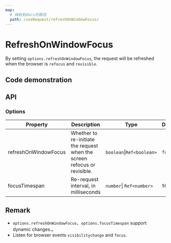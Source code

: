 ```yaml
---
map:
  # 映射到docs的路径
  path: /useRequest/refreshOnWindowFocus/
---
```


# RefreshOnWindowFocus

By setting `options.refreshOnWindowFocus`, the request will be refreshed when the browser is `refocus` and `revisible`.

## Code demonstration

<demo src="./demo/demo.vue"
  language="vue"
  title=""
  desc="ou can click outside the browser, and then click the current page to experience the effect (or hide the current page and redisplay). If the interval from the previous request is greater than 5000ms, it will be requested again."> </demo>

## API

### Options

| Property | Description | Type | Default |
| --- | --- | --- | --- |
| refreshOnWindowFocus | Whether to re-initiate the request when the screen refocus or revisible. | `boolean`\|`Ref<boolean>` | `false` |
| focusTimespan | Re-request interval, in milliseconds | `number`\| `Ref<number>` | `5000` |

## Remark

- `options.refreshOnWindowFocus`、`options.focusTimespan` support dynamic changes.。
- Listen for browser events `visibilitychange` and `focus`.
